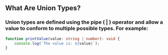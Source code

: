 
## What Are Union Types?

### Union types are defined using the pipe ( | ) operator and allow a value to conform to multiple possible types. For example:

```typescript
function printValue(value: string | number): void {
    console.log(`The value is: ${value}`);
}
```